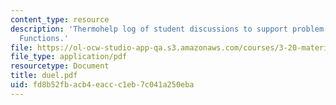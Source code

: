 ```yaml
---
content_type: resource
description: 'Thermohelp log of student discussions to support problem sets: Differential
  Functions.'
file: https://ol-ocw-studio-app-qa.s3.amazonaws.com/courses/3-20-materials-at-equilibrium-sma-5111-fall-2003/fd8b52fbacb4eaccc1eb7c041a250eba_duel.pdf
file_type: application/pdf
resourcetype: Document
title: duel.pdf
uid: fd8b52fb-acb4-eacc-c1eb-7c041a250eba
---
```

